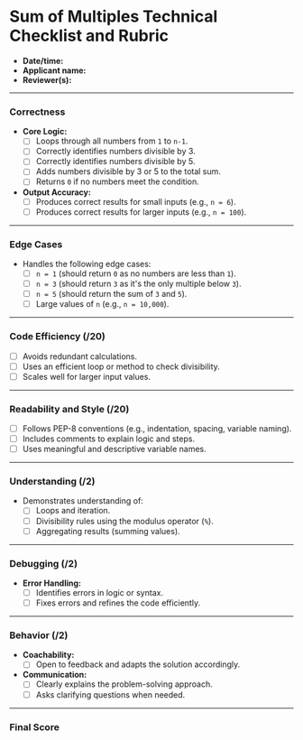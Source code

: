 # Sum of Multiples Technical Checklist and Rubric

- **Date/time:**  
- **Applicant name:**  
- **Reviewer(s):**  

---

### **Correctness**

- **Core Logic:**
  - [ ] Loops through all numbers from `1` to `n-1`.
  - [ ] Correctly identifies numbers divisible by 3.
  - [ ] Correctly identifies numbers divisible by 5.
  - [ ] Adds numbers divisible by 3 or 5 to the total sum.
  - [ ] Returns `0` if no numbers meet the condition.

- **Output Accuracy:**
  - [ ] Produces correct results for small inputs (e.g., `n = 6`).
  - [ ] Produces correct results for larger inputs (e.g., `n = 100`).

---

### **Edge Cases**

- Handles the following edge cases:
  - [ ] `n = 1` (should return `0` as no numbers are less than `1`).
  - [ ] `n = 3` (should return `3` as it's the only multiple below `3`).
  - [ ] `n = 5` (should return the sum of `3` and `5`).
  - [ ] Large values of `n` (e.g., `n = 10,000`).

---

### **Code Efficiency (/20)**

- [ ] Avoids redundant calculations.
- [ ] Uses an efficient loop or method to check divisibility.
- [ ] Scales well for larger input values.

---

### **Readability and Style (/20)**

- [ ] Follows PEP-8 conventions (e.g., indentation, spacing, variable naming).
- [ ] Includes comments to explain logic and steps.
- [ ] Uses meaningful and descriptive variable names.

---

### **Understanding (/2)**

- Demonstrates understanding of:  
  - [ ] Loops and iteration.  
  - [ ] Divisibility rules using the modulus operator (`%`).  
  - [ ] Aggregating results (summing values).  

---

### **Debugging (/2)**

- **Error Handling:**
  - [ ] Identifies errors in logic or syntax.
  - [ ] Fixes errors and refines the code efficiently.

---

### **Behavior (/2)**

- **Coachability:**
  - [ ] Open to feedback and adapts the solution accordingly.  

- **Communication:**
  - [ ] Clearly explains the problem-solving approach.  
  - [ ] Asks clarifying questions when needed.

---

### **Final Score**
